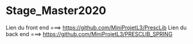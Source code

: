 # Stage_Master2020
Lien du front end ===> https://github.com/MiniProjetL3/PrescLib
Lien du back end ===>  https://github.com/MiniProjetL3/PRESCLIB_SPRING
